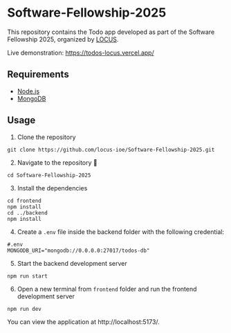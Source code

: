# Software-Fellowship-2025
This repository contains the Todo app developed as part of the Software Fellowship 2025, organized by [LOCUS](https://locus.com.np/).

Live demonstration: https://todos-locus.vercel.app/

## Requirements
- [Node.js](https://nodejs.org/en/)
- [MongoDB](https://www.mongodb.com/try/download/community)

## Usage
1. Clone the repository
```
git clone https://github.com/locus-ioe/Software-Fellowship-2025.git
```

2. Navigate to the repository :open_file_folder:
```
cd Software-Fellowship-2025
```

3. Install the dependencies
```
cd frontend
npm install
cd ../backend
npm install
```

4. Create a `.env` file inside the backend folder with the following credential:
```
#.env
MONGODB_URI="mongodb://0.0.0.0:27017/todos-db"
```

5. Start the backend development server
```
npm run start
```

6. Open a new terminal from `frontend` folder and run the frontend development server
```
npm run dev
```

You can view the application at http://localhost:5173/.
